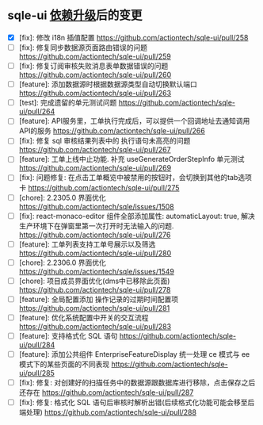 # <small>sqle-ui [依赖升级](https://github.com/actiontech/sqle-ui/pull/257)后的变更</small>

* [x] [fix]: 修改 i18n 插值配置 <https://github.com/actiontech/sqle-ui/pull/258>  
* [ ] [fix]: 修复同步数据源页面路由错误的问题 <https://github.com/actiontech/sqle-ui/pull/259>
* [ ] [fix]: 修复订阅审核失败消息表单数据错误的问题 <https://github.com/actiontech/sqle-ui/pull/260>
* [ ] [feature]: 添加数据源时根据数据源类型自动切换默认端口 <https://github.com/actiontech/sqle-ui/pull/263>
* [ ] [test]: 完成遗留的单元测试问题 <https://github.com/actiontech/sqle-ui/pull/264>
* [ ] [feature]: API服务里，工单执行完成后，可以提供一个回调地址去通知调用API的服务 <https://github.com/actiontech/sqle-ui/pull/266>
* [ ] [fix]: 修复 sql 审核结果列表中的 执行语句未高亮的问题 <https://github.com/actiontech/sqle-ui/pull/267>
* [ ] [feature]: 工单上线中止功能. 补充 useGenerateOrderStepInfo 单元测试 <https://github.com/actiontech/sqle-ui/pull/269>
* [ ] [fix]: 问题修复: 在点击工单概览中被禁用的按钮时，会切换到其他的tab选项卡  <https://github.com/actiontech/sqle-ui/pull/275>
* [ ] [chore]: 2.2305.0 界面优化 <https://github.com/actiontech/sqle/issues/1508>
* [ ] [fix]: react-monaco-editor 组件全部添加属性:  automaticLayout: true, 解决生产环境下在弹窗里第一次打开时无法输入的问题. <https://github.com/actiontech/sqle-ui/pull/276>
* [ ] [feature]: 工单列表支持工单号展示以及筛选 <https://github.com/actiontech/sqle-ui/pull/280>
* [ ] [chore]: 2.2306.0 界面优化 <https://github.com/actiontech/sqle/issues/1549>
* [ ] [chore]: 项目成员界面优化(dms中已移除此页面) <https://github.com/actiontech/sqle-ui/pull/278>
* [ ] [feature]: 全局配置添加 操作记录的过期时间配置项 <https://github.com/actiontech/sqle-ui/pull/281>
* [ ] [feature]: 优化系统配置中开关的交互流程 <https://github.com/actiontech/sqle-ui/pull/283>
* [ ] [feature]: 支持格式化 SQL 语句 <https://github.com/actiontech/sqle-ui/pull/284>
* [ ] [feature]: 添加公共组件 EnterpriseFeatureDisplay 统一处理 ce 模式与 ee 模式下的某些页面的不同表现 <https://github.com/actiontech/sqle-ui/pull/285>
* [ ] [fix]: 修复: 对创建好的扫描任务中的数据源跟数据库进行移除，点击保存之后还存在 <https://github.com/actiontech/sqle-ui/pull/287>
* [ ] [fix]: 修复: 格式化 SQL 语句后审核时解析出错(后续格式化功能可能会移至后端处理) <https://github.com/actiontech/sqle-ui/pull/288>
